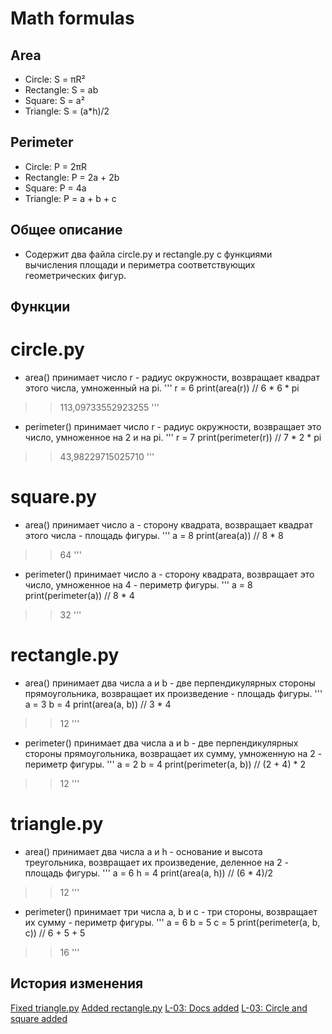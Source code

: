# Math formulas
## Area
- Circle: S = πR²
- Rectangle: S = ab
- Square: S = a²
- Triangle: S = (a*h)/2

## Perimeter
- Circle: P = 2πR
- Rectangle: P = 2a + 2b
- Square: P = 4a
- Triangle: P = a + b + c

## Общее описание
- Содержит два файла circle.py и rectangle.py с функциями вычисления площади и периметра соответствующих геометрических фигур.

## Функции
# circle.py
- area() принимает число r - радиус окружности, возвращает квадрат этого числа, умноженный на pi.
'''
r = 6
print(area(r)) // 6 * 6 * pi
>> 113,09733552923255
'''
- perimeter() принимает число r - радиус окружности, возвращает это число, умноженное на 2 и на pi.
'''
r = 7
print(perimeter(r)) // 7 * 2 * pi
>> 43,98229715025710
'''
# square.py
- area() принимает число a - сторону квадрата, возвращает квадрат этого числа - площадь фигуры.
'''
a = 8
print(area(a)) // 8 * 8 
>> 64
'''
- perimeter() принимает число a - сторону квадрата, возвращает это число, умноженное на 4 - периметр фигуры.
'''
a = 8
print(perimeter(a)) // 8 * 4 
>> 32
'''
# rectangle.py
- area() принимает два числа a и b - две перпендикулярных стороны прямоугольника, возвращает их произведение - площадь фигуры.
'''
a = 3
b = 4
print(area(a, b)) // 3 * 4
>> 12
'''
- perimeter() принимает два числа a и b - две перпендикулярных стороны прямоугольника, возвращает их сумму, умноженную на 2 - периметр фигуры.
'''
a = 2
b = 4
print(perimeter(a, b)) // (2 + 4) * 2
>> 12
'''
# triangle.py
- area() принимает два числа a и h - основание и высота треугольника, возвращает их произведение, деленное на 2 - площадь фигуры.
'''
a = 6
h = 4
print(area(a, h)) // (6 * 4)/2
>> 12
'''
- perimeter() принимает три числа a, b и c - три стороны, возвращает их сумму - периметр фигуры.
'''
a = 6
b = 5
c = 5
print(perimeter(a, b, c)) // 6 + 5 + 5
>> 16
'''

## История изменения
[Fixed triangle.py](https://github.com/RadAnfisa/geometric_lib/commit/edec1093d29ecfaea750a78e980f2e93ea249d43)
[Added rectangle.py](https://github.com/RadAnfisa/geometric_lib/commit/00de5801f0b52bad9e462c824798063fe044ea40)
[L-03: Docs added](https://github.com/RadAnfisa/geometric_lib/commit/d078c8d9ee6155f3cb0e577d28d337b791de28e2)
[L-03: Circle and square added](https://github.com/RadAnfisa/geometric_lib/commit/8ba9aeb3cea847b63a91ac378a2a6db758682460)
